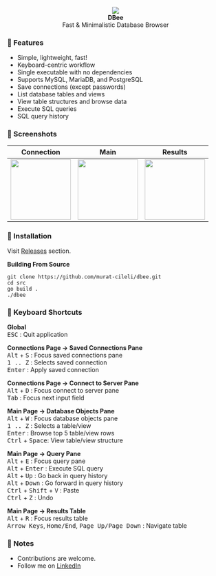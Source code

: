 <p align="center">
  <img src="https://github.com/murat-cileli/dbee/assets/6532000/8f7a7d54-0904-4296-a6bb-6836ee86a095" />
  <br>
  <strong>DBee</strong>
  <br>
  Fast & Minimalistic Database Browser
</p>

### 🐝 Features
- Simple, lightweight, fast!
- Keyboard-centric workflow
- Single executable with no dependencies
- Supports MySQL, MariaDB, and PostgreSQL
- Save connections (except passwords)
- List database tables and views  
- View table structures and browse data  
- Execute SQL queries  
- SQL query history

### 🐝 Screenshots

| Connection 	| Main 	| Results 	|
|------------	|:----:	|:-------:	|
| <img src="https://github.com/murat-cileli/dbee/assets/6532000/38842b6c-54d2-4be9-9c40-f9c9f679a3d9" style="height:140px;" /> | <img src="https://github.com/murat-cileli/dbee/assets/6532000/8f178b6c-8fa1-4b19-819a-d09e924109b3" style="height:140px;" /> | <img src="https://github.com/murat-cileli/dbee/assets/6532000/c0c91f0a-61fb-4510-8b29-b796ed8ab91f" style="height:140px;" /> |

### 🐝 Installation
Visit [Releases](https://github.com/murat-cileli/dbee/releases) section.

**Building From Source**
```console
git clone https://github.com/murat-cileli/dbee.git
cd src
go build .
./dbee
```

### 🐝 Keyboard Shortcuts

**Global**  
<kbd>ESC</kbd> : Quit application

**Connections Page -> Saved Connections Pane**  
<kbd>Alt</kbd> + <kbd>S</kbd> : Focus saved connections pane  
<kbd>1 .. Z</kbd> : Selects saved connection  
<kbd>Enter</kbd> : Apply saved connection  

**Connections Page -> Connect to Server Pane**  
<kbd>Alt</kbd> + <kbd>D</kbd> : Focus connect to server pane  
<kbd>Tab</kbd> : Focus next input field  

**Main Page -> Database Objects Pane**  
<kbd>Alt</kbd> + <kbd>W</kbd> : Focus database objects pane  
<kbd>1 .. Z</kbd> : Selects a table/view  
<kbd>Enter</kbd> : Browse top 5 table/view rows  
<kbd>Ctrl</kbd> + <kbd>Space</kbd>: View table/view structure

**Main Page -> Query Pane**  
<kbd>Alt</kbd> + <kbd>E</kbd> : Focus query pane  
<kbd>Alt</kbd> + <kbd>Enter</kbd> : Execute SQL query  
<kbd>Alt</kbd> + <kbd>Up</kbd> : Go back in query history  
<kbd>Alt</kbd> + <kbd>Down</kbd> : Go forward in query history  
<kbd>Ctrl</kbd> + <kbd>Shift</kbd> + <kbd>V</kbd> : Paste  
<kbd>Ctrl</kbd> + <kbd>Z</kbd> : Undo  

**Main Page -> Results Table**  
<kbd>Alt</kbd> + <kbd>R</kbd> : Focus results table  
<kbd>Arrow Keys</kbd>, <kbd>Home/End</kbd>, <kbd>Page Up/Page Down</kbd> : Navigate table

### 🐝 Notes
- Contributions are welcome.
- Follow me on [LinkedIn](https://www.linkedin.com/in/murat-cileli/)
